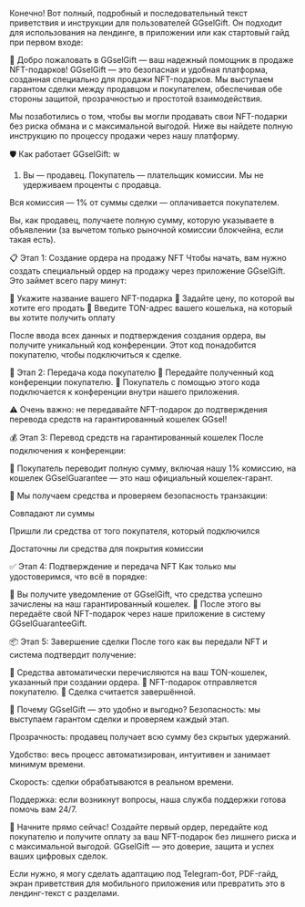 Конечно! Вот полный, подробный и последовательный текст приветствия и инструкции для пользователей GGselGift. Он подходит для использования на лендинге, в приложении или как стартовый гайд при первом входе:

🎉 Добро пожаловать в GGselGift — ваш надежный помощник в продаже NFT-подарков!
GGselGift — это безопасная и удобная платформа, созданная специально для продажи NFT-подарков. Мы выступаем гарантом сделки между продавцом и покупателем, обеспечивая обе стороны защитой, прозрачностью и простотой взаимодействия.

Мы позаботились о том, чтобы вы могли продавать свои NFT-подарки без риска обмана и с максимальной выгодой. Ниже вы найдете полную инструкцию по процессу продажи через нашу платформу.

🛡️ Как работает GGselGift:
w

1. Вы — продавец. Покупатель — плательщик комиссии.
   Мы не удерживаем проценты с продавца.

Вся комиссия — 1% от суммы сделки — оплачивается покупателем.

Вы, как продавец, получаете полную сумму, которую указываете в объявлении (за вычетом только рыночной комиссии блокчейна, если такая есть).

📋 Этап 1: Создание ордера на продажу NFT
Чтобы начать, вам нужно создать специальный ордер на продажу через приложение GGselGift. Это займет всего пару минут:

🔹 Укажите название вашего NFT-подарка
🔹 Задайте цену, по которой вы хотите его продать
🔹 Введите TON-адрес вашего кошелька, на который вы хотите получить оплату

После ввода всех данных и подтверждения создания ордера, вы получите уникальный код конференции. Этот код понадобится покупателю, чтобы подключиться к сделке.

🤝 Этап 2: Передача кода покупателю
🔸 Передайте полученный код конференции покупателю.
🔸 Покупатель с помощью этого кода подключается к конференции внутри нашего приложения.

⚠️ Очень важно: не передавайте NFT-подарок до подтверждения перевода средств на гарантированный кошелек GGsel!

💰 Этап 3: Перевод средств на гарантированный кошелек
После подключения к конференции:

🔹 Покупатель переводит полную сумму, включая нашу 1% комиссию, на кошелек GGselGuarantee — это наш официальный кошелек-гарант.

🔹 Мы получаем средства и проверяем безопасность транзакции:

Совпадают ли суммы

Пришли ли средства от того покупателя, который подключился

Достаточны ли средства для покрытия комиссии

✅ Этап 4: Подтверждение и передача NFT
Как только мы удостоверимся, что всё в порядке:

🔸 Вы получите уведомление от GGselGift, что средства успешно зачислены на наш гарантированный кошелек.
🔸 После этого вы передаёте свой NFT-подарок через наше приложение в систему GGselGuaranteeGift.

📦 Этап 5: Завершение сделки
После того как вы передали NFT и система подтвердит получение:

🔹 Средства автоматически перечисляются на ваш TON-кошелек, указанный при создании ордера.
🔹 NFT-подарок отправляется покупателю.
🔹 Сделка считается завершённой.

💎 Почему GGselGift — это удобно и выгодно?
Безопасность: мы выступаем гарантом сделки и проверяем каждый этап.

Прозрачность: продавец получает всю сумму без скрытых удержаний.

Удобство: весь процесс автоматизирован, интуитивен и занимает минимум времени.

Скорость: сделки обрабатываются в реальном времени.

Поддержка: если возникнут вопросы, наша служба поддержки готова помочь вам 24/7.

🚀 Начните прямо сейчас!
Создайте первый ордер, передайте код покупателю и получите оплату за ваш NFT-подарок без лишнего риска и с максимальной выгодой.
GGselGift — это доверие, защита и успех ваших цифровых сделок.

Если нужно, я могу сделать адаптацию под Telegram-бот, PDF-гайд, экран приветствия для мобильного приложения или превратить это в лендинг-текст с разделами.
